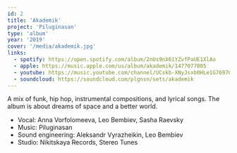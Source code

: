 ```yaml
---
id: 2
title: 'Akademik'
project: 'Piluginasan'
type: 'album'
year: '2019'
cover: '/media/akademik.jpg'
links:
  - spotify: https://open.spotify.com/album/2nUs9nX61YZvfPaUE1XlAo
  - apple: https://music.apple.com/us/album/akademik/1477077005
  - youtube: https://music.youtube.com/channel/UCskb-XNyJsxb0HLe1G7697Q
  - soundcloud: https://soundcloud.com/plgnsn/sets/akademik
---
```


A mix of funk, hip hop, instrumental compositions, and lyrical songs. The album is about dreams of space and a better world.

- Vocal: Anna Vorfolomeeva, Leo Bembiev, Sasha Raevsky
- Music: Piluginasan 
- Sound engineering: Aleksandr Vyrazheikin, Leo Bembiev 
- Studio: Nikitskaya Records, Stereo Tunes  